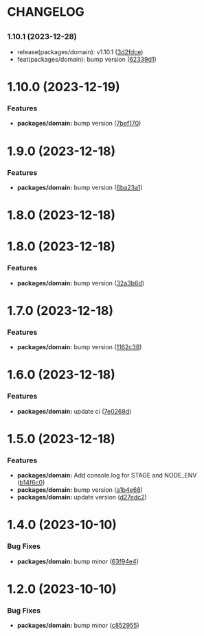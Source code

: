 # CHANGELOG

## <small>1.10.1 (2023-12-28)</small>

* release(packages/domain): v1.10.1 ([3d2fdce](https://github.mpi-internal.com/scmspain/frontend-all--pet-project-ts/commit/3d2fdce))
* feat(packages/domain): bump version ([62339d1](https://github.mpi-internal.com/scmspain/frontend-all--pet-project-ts/commit/62339d1))



# 1.10.0 (2023-12-19)


### Features

* **packages/domain:** bump version ([7bef170](https://github.mpi-internal.com/scmspain/frontend-all--pet-project-ts/commit/7bef170b46844cbb6c5c0d8ec2f9e69683c59559))



# 1.9.0 (2023-12-18)


### Features

* **packages/domain:** bump version ([6ba23a1](https://github.mpi-internal.com/scmspain/frontend-all--pet-project-ts/commit/6ba23a12e8fcde88bc9133c6f38595aff8470dbc))



# 1.8.0 (2023-12-18)



# 1.8.0 (2023-12-18)


### Features

* **packages/domain:** bump version ([32a3b6d](https://github.mpi-internal.com/scmspain/frontend-all--pet-project-ts/commit/32a3b6d611f5a78a00b3a1a92e9e86d197232faf))



# 1.7.0 (2023-12-18)


### Features

* **packages/domain:** bump version ([1162c38](https://github.mpi-internal.com/scmspain/frontend-all--pet-project-ts/commit/1162c383977c3ad37be2b119f4f8e7a850c31df0))



# 1.6.0 (2023-12-18)


### Features

* **packages/domain:** update ci ([7e0268d](https://github.mpi-internal.com/scmspain/frontend-all--pet-project-ts/commit/7e0268d3eb9ec03777608428782998f7958ec318))



# 1.5.0 (2023-12-18)


### Features

* **packages/domain:** Add console.log for STAGE and NODE_ENV ([b14f6c0](https://github.mpi-internal.com/scmspain/frontend-all--pet-project-ts/commit/b14f6c0da87a2639f1182126766ca09b94257d11))
* **packages/domain:** bump version ([a1b4e68](https://github.mpi-internal.com/scmspain/frontend-all--pet-project-ts/commit/a1b4e684f43e77d0269463587253a038e6884a03))
* **packages/domain:** update version ([d27edc2](https://github.mpi-internal.com/scmspain/frontend-all--pet-project-ts/commit/d27edc2fd4f72642614696a4331a60ff7a3cc660))



# 1.4.0 (2023-10-10)


### Bug Fixes

* **packages/domain:** bump minor ([63f94e4](https://github.mpi-internal.com/scmspain/frontend-all--pet-project-ts/commit/63f94e4a873f4316ddf1ff7d471b8bd32a79c855))



# 1.2.0 (2023-10-10)


### Bug Fixes

* **packages/domain:** bump minor ([c852955](https://github.mpi-internal.com/scmspain/frontend-all--pet-project-ts/commit/c8529550bb975cfc96b204b8d99c90d593087838))